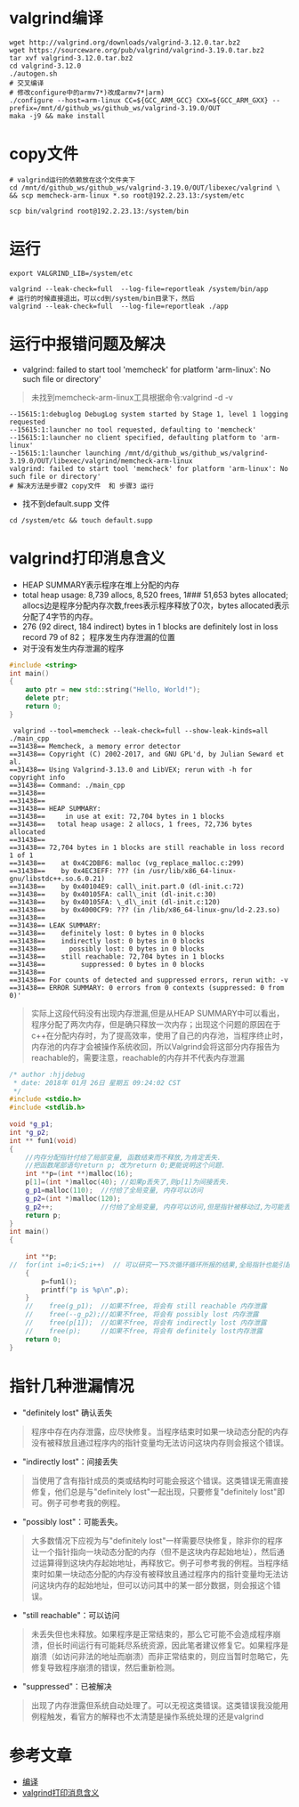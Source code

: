 # valgrind编译

```shell
wget http://valgrind.org/downloads/valgrind-3.12.0.tar.bz2
wget https://sourceware.org/pub/valgrind/valgrind-3.19.0.tar.bz2 
tar xvf valgrind-3.12.0.tar.bz2
cd valgrind-3.12.0 
./autogen.sh
# 交叉编译
# 修改configure中的armv7*)改成armv7*|arm)
./configure --host=arm-linux CC=${GCC_ARM_GCC} CXX=${GCC_ARM_GXX} --prefix=/mnt/d/github_ws/github_ws/valgrind-3.19.0/OUT
maka -j9 && make install
```

# copy文件

```shell
# valgrind运行的依赖放在这个文件夹下
cd /mnt/d/github_ws/github_ws/valgrind-3.19.0/OUT/libexec/valgrind \
&& scp memcheck-arm-linux *.so root@192.2.23.13:/system/etc

scp bin/valgrind root@192.2.23.13:/system/bin
```

# 运行

```shell
export VALGRIND_LIB=/system/etc

valgrind --leak-check=full  --log-file=reportleak /system/bin/app
# 运行的时候直接退出，可以cd到/system/bin目录下，然后
valgrind --leak-check=full  --log-file=reportleak ./app
```

# 运行中报错问题及解决

- valgrind: failed to start tool 'memcheck' for platform 'arm-linux': No such file or directory'

> 未找到memcheck-arm-linux工具根据命令:valgrind -d -v

```
--15615:1:debuglog DebugLog system started by Stage 1, level 1 logging requested
--15615:1:launcher no tool requested, defaulting to 'memcheck'
--15615:1:launcher no client specified, defaulting platform to 'arm-linux'
--15615:1:launcher launching /mnt/d/github_ws/github_ws/valgrind-3.19.0/OUT/libexec/valgrind/memcheck-arm-linux
valgrind: failed to start tool 'memcheck' for platform 'arm-linux': No such file or directory'
# 解决方法是步骤2 copy文件  和 步骤3 运行
```

- 找不到default.supp 文件

```
cd /system/etc && touch default.supp
```

# valgrind打印消息含义

- HEAP SUMMARY表示程序在堆上分配的内存
- total heap usage: 8,739 allocs, 8,520 frees, 1### 51,653 bytes allocated;
  allocs边是程序分配内存次数,frees表示程序释放了0次，bytes allocated表示分配了4字节的内存。
- 276 (92 direct, 184 indirect) bytes in 1 blocks are definitely lost in loss record 79 of 82；
  程序发生内存泄漏的位置
- 对于没有发生内存泄漏的程序

```cpp
#include <string>
int main()
{
    auto ptr = new std::string("Hello, World!");
    delete ptr;
    return 0;
}
```

```
 valgrind --tool=memcheck --leak-check=full --show-leak-kinds=all ./main_cpp
==31438== Memcheck, a memory error detector
==31438== Copyright (C) 2002-2017, and GNU GPL'd, by Julian Seward et al.
==31438== Using Valgrind-3.13.0 and LibVEX; rerun with -h for copyright info
==31438== Command: ./main_cpp
==31438==
==31438==
==31438== HEAP SUMMARY:
==31438==     in use at exit: 72,704 bytes in 1 blocks
==31438==   total heap usage: 2 allocs, 1 frees, 72,736 bytes allocated
==31438==
==31438== 72,704 bytes in 1 blocks are still reachable in loss record 1 of 1
==31438==    at 0x4C2DBF6: malloc (vg_replace_malloc.c:299)
==31438==    by 0x4EC3EFF: ??? (in /usr/lib/x86_64-linux-gnu/libstdc++.so.6.0.21)
==31438==    by 0x40104E9: call\_init.part.0 (dl-init.c:72)
==31438==    by 0x40105FA: call\_init (dl-init.c:30)
==31438==    by 0x40105FA: \_dl\_init (dl-init.c:120)
==31438==    by 0x4000CF9: ??? (in /lib/x86_64-linux-gnu/ld-2.23.so)
==31438==
==31438== LEAK SUMMARY:
==31438==    definitely lost: 0 bytes in 0 blocks
==31438==    indirectly lost: 0 bytes in 0 blocks
==31438==      possibly lost: 0 bytes in 0 blocks
==31438==    still reachable: 72,704 bytes in 1 blocks
==31438==         suppressed: 0 bytes in 0 blocks
==31438==
==31438== For counts of detected and suppressed errors, rerun with: -v
==31438== ERROR SUMMARY: 0 errors from 0 contexts (suppressed: 0 from 0)'
```

> 实际上这段代码没有出现内存泄漏,但是从HEAP
> SUMMARY中可以看出，程序分配了两次内存，但是确只释放一次内存；出现这个问题的原因在于c++在分配内存时，为了提高效率，使用了自己的内存池，当程序终止时，内存池的内存才会被操作系统收回，所以Valgrind会将这部分内存报告为reachable的，需要注意，reachable的内存并不代表内存泄漏

```cpp
/* author :hjjdebug
 * date: 2018年 01月 26日 星期五 09:24:02 CST
 */
#include <stdio.h>
#include <stdlib.h>
 
void *g_p1;
int *g_p2;
int ** fun1(void)
{
	//内存分配指针付给了局部变量, 函数结束而不释放,为肯定丢失.
	//把函数尾部语句return p; 改为return 0;更能说明这个问题.
	int **p=(int **)malloc(16);
	p[1]=(int *)malloc(40); //如果p丢失了,则p[1]为间接丢失.
	g_p1=malloc(110);  //付给了全局变量, 内存可以访问
	g_p2=(int *)malloc(120);
	g_p2++;            //付给了全局变量, 内存可以访问,但是指针被移动过,为可能丢失
	return p;
}
int main()
{
 
	int **p;
//	for(int i=0;i<5;i++)  // 可以研究一下5次循环循环所报的结果,全局指针也能引起肯定丢失.
	{
		p=fun1();
		printf("p is %p\n",p);
	}
	//    free(g_p1);  //如果不free, 将会有 still reachable 内存泄露
	//    free(--g_p2);//如果不free, 将会有 possibly lost 内存泄露
	//    free(p[1]);  //如果不free, 将会有 indirectly lost 内存泄露
	//    free(p);     //如果不free, 将会有 definitely lost内存泄露
	return 0;
}
```

# 指针几种泄漏情况

- "definitely lost" 确认丢失

> 程序中存在内存泄露，应尽快修复。当程序结束时如果一块动态分配的内存没有被释放且通过程序内的指针变量均无法访问这块内存则会报这个错误。

- "indirectly lost"：间接丢失

> 当使用了含有指针成员的类或结构时可能会报这个错误。这类错误无需直接修复，他们总是与"definitely lost"一起出现，只要修复"definitely lost"即可。例子可参考我的例程。

- "possibly lost"：可能丢失。

> 大多数情况下应视为与"definitely
> lost"一样需要尽快修复，除非你的程序让一个指针指向一块动态分配的内存（但不是这块内存起始地址），然后通过运算得到这块内存起始地址，再释放它。例子可参考我的例程。当程序结束时如果一块动态分配的内存没有被释放且通过程序内的指针变量均无法访问这块内存的起始地址，但可以访问其中的某一部分数据，则会报这个错误。

- "still reachable"：可以访问

> 未丢失但也未释放。如果程序是正常结束的，那么它可能不会造成程序崩溃，但长时间运行有可能耗尽系统资源，因此笔者建议修复它。如果程序是崩溃（如访问非法的地址而崩溃）而非正常结束的，则应当暂时忽略它，先修复导致程序崩溃的错误，然后重新检测。

- "suppressed"：已被解决

> 出现了内存泄露但系统自动处理了。可以无视这类错误。这类错误我没能用例程触发，看官方的解释也不太清楚是操作系统处理的还是valgrind

# 参考文章

- [编译](https://blog.csdn.net/dengcanjun6/article/details/54958359)
- [valgrind打印消息含义](http://senlinzhan.github.io/2017/12/31/valgrind/)
